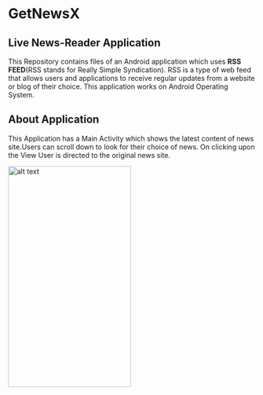 # GetNewsX

## Live News-Reader Application

This Repository contains files of an Android application which uses **RSS FEED**(RSS stands for Really Simple Syndication).
RSS is a type of web feed that allows users and applications to receive regular updates from a website or blog of their choice. 
This application works on Android Operating System.

## About Application

This Application has a Main Activity which shows the latest content of news site.Users can scroll down to look for their choice of news.
On clicking upon the View User is directed to the original news site.

<img src="https://user-images.githubusercontent.com/65825310/83631097-99bcaa80-a5ba-11ea-8035-19960781ff52.png" alt="alt text" width="250" height="450">
